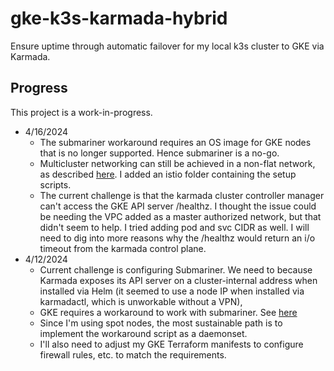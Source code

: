 # gke-k3s-karmada-hybrid
Ensure uptime through automatic failover for my local k3s cluster to GKE via Karmada.

 ## Progress
 This project is a work-in-progress. 
 
 - 4/16/2024
     - The submariner workaround requires an OS image for GKE nodes that is no longer supported. Hence submariner is a no-go.
	 - Multicluster networking can still be achieved in a non-flat network, as described [here](https://karmada.io/docs/userguide/service/working-with-istio-on-non-flat-network). I added an istio folder containing the setup scripts.
	 - The current challenge is that the karmada cluster controller manager can't access the GKE API server /healthz. I thought the issue could be needing the VPC added as a master authorized network, but that didn't seem to help. I tried adding pod and svc CIDR as well. I will need to dig into more reasons why the /healthz would return an i/o timeout from the karmada control plane.
 - 4/12/2024 
	 - Current challenge is configuring Submariner. We need to because Karmada exposes its API server on a cluster-internal address when installed via Helm (it seemed to use a node IP when installed via karmadactl, which is unworkable without a VPN),
	 - GKE requires a workaround to work with submariner. See [here](https://submariner.io/getting-started/quickstart/managed-kubernetes/gke/)
	 - Since I'm using spot nodes, the most sustainable path is to implement the workaround script as a daemonset. 
	 - I'll also need to adjust my GKE Terraform manifests to configure firewall rules, etc. to match the requirements.
